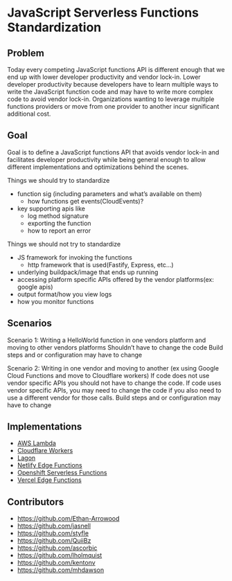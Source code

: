 # JavaScript Serverless Functions Standardization

## Problem
Today every competing JavaScript functions API is different enough that we end up with lower developer productivity and vendor lock-in. Lower developer productivity because developers have to learn multiple ways to write the JavaScript function code and may have to write more complex code to avoid vendor lock-in. Organizations wanting to leverage multiple functions providers or move from one provider to another incur significant additional cost.

## Goal
Goal is to define a JavaScript functions API that avoids vendor lock-in and facilitates developer productivity while being general enough to allow different implementations and optimizations behind the scenes.

Things we should try to standardize
* function sig (including parameters and what’s available on them)
  * how functions get events(CloudEvents)?
* key supporting apis like
  * log method signature
  * exporting the function
  * how to report an error

Things we should not try to standardize
* JS framework for invoking the functions
  * http framework that is used(Fastify, Express, etc…)
* underlying buildpack/image that ends up running
* accessing platform specific APIs offered by the vendor platforms(ex: google apis)
* output format/how you view logs
* how you monitor functions

## Scenarios

Scenario 1: Writing a HelloWorld function in one vendors platform and moving to other vendors platforms
Shouldn’t have to change the code
Build steps and or configuration may have to change

Scenario 2: Writing in one vendor and moving to another (ex using Google Cloud Functions and move to Cloudflare workers)
If code does not use vendor specific APIs you should not have to change the code.
If code uses vendor specific APIs, you may need to change the code if you also need to use a different vendor for those calls.
Build steps and or configuration may have to change


## Implementations

* [AWS Lambda](./docs/implementations/aws.md)
* [Cloudflare Workers](./docs/implementations/cloudflare.md)
* [Lagon](./docs/implementations/lagon.md)
* [Netlify Edge Functions](./docs/implementations/netlify.md)
* [Openshift Serverless Functions](./docs/implementations/openshift-serverless-functions.md)
* [Vercel Edge Functions](./docs/implementations/vercel.md)

## Contributors

* https://github.com/Ethan-Arrowood
* https://github.com/jasnell
* https://github.com/styfle
* https://github.com/QuiiBz
* https://github.com/ascorbic
* https://github.com/lholmquist
* https://github.com/kentonv
* https://github.com/mhdawson
